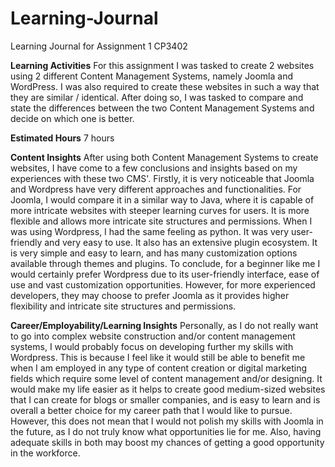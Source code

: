 # Learning-Journal
Learning Journal for Assignment 1 CP3402

**Learning Activities**
For this assignment I was tasked to create 2 websites using 2 different Content Management Systems, namely Joomla and WordPress. I was also required to create 
these websites in such a way that they are similar / identical. 
After doing so, I was tasked to compare and state the differences between the two Content Management Systems and decide on which one is better.

**Estimated Hours**
7 hours

**Content Insights**
After using both Content Management Systems to create websites, I have come to a few conclusions and insights based on my experiences with these two CMS'. Firstly, it is very noticeable that Joomla and Wordpress
have very different approaches and functionalities. For Joomla, I would compare it in a similar way to Java, where it is capable of more intricate websites with steeper learning curves for users. It is more flexible
and allows more intricate site structures and permissions. 
When I was using Wordpress, I had the same feeling as python. It was very user-friendly and very easy to use. It also has an extensive plugin ecosystem. It is very simple and easy to learn, and has many customization options
available through themes and plugins. 
To conclude, for a beginner like me I would certainly prefer Wordpress due to its user-friendly interface, ease of use and vast customization opportunities. However, for more experienced developers, they may choose
to prefer Joomla as it provides higher flexibility and intricate site structures and permissions. 

**Career/Employability/Learning Insights**
Personally, as I do not really want to go into complex website construction and/or content management systems, I would probably focus on developing further my skills with Wordpress. This is because I feel like it would
still be able to benefit me when I am employed in any type of content creation or digital marketing fields which require some level of content management and/or designing. It would make my life easier as it helps to
create good medium-sized websites that I can create for blogs or smaller companies, and is easy to learn and is overall a better choice for my career path that I would like to pursue. However, this does not mean that 
I would not polish my skills with Joomla in the future, as I do not truly know what opportunities lie for me. Also, having adequate skills in both may boost my chances of getting a good opportunity in the workforce.
